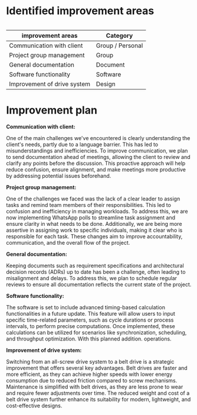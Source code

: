
# Identified improvement areas
<div style="float: left; wdth: auto">

| **improvement areas**         | **Category**            |
|------------------------------ |-------------------------|
| Communication with client     | Group / Personal
| Project group management      | Group    
| General documentation         | Document
| Software functionality        | Software
| Improvement of drive system   | Design

<div>

# Improvement plan

**Communication with client:**

One of the main challenges we've encountered is clearly understanding the client's needs, partly due to a language barrier. This has led to misunderstandings and inefficiencies. To improve communication, we plan to send documentation ahead of meetings, allowing the client to review and clarify any points before the discussion. This proactive approach will help reduce confusion, ensure alignment, and make meetings more productive by addressing potential issues beforehand.


**Project group management:**

One of the challenges we faced was the lack of a clear leader to assign tasks and remind team members of their responsibilities. This led to confusion and inefficiency in managing workloads. To address this, we are now implementing WhatsApp polls to streamline task assignment and ensure clarity in what needs to be done. Additionally, we are being more assertive in assigning work to specific individuals, making it clear who is responsible for each task. These changes aim to improve accountability, communication, and the overall flow of the project.


**General documentation:**

Keeping documents such as requirement specifications and architectural decision records (ADRs) up to date has been a challenge, often leading to misalignment and delays. To address this, we plan to schedule regular reviews to ensure all documentation reflects the current state of the project. 


**Software functionality:**

The software is set to include advanced timing-based calculation functionalities in a future update. This feature will allow users to input specific time-related parameters, such as cycle durations or process intervals, to perform precise computations. Once implemented, these calculations can be utilized for scenarios like synchronization, scheduling, and throughput optimization. With this planned addition. operations.


**Improvement of drive system:**

Switching from an all-screw drive system to a belt drive is a strategic improvement that offers several key advantages. Belt drives are faster and more efficient, as they can achieve higher speeds with lower energy consumption due to reduced friction compared to screw mechanisms. Maintenance is simplified with belt drives, as they are less prone to wear and require fewer adjustments over time. The reduced weight and cost of a belt drive system further enhance its suitability for modern, lightweight, and cost-effective designs.